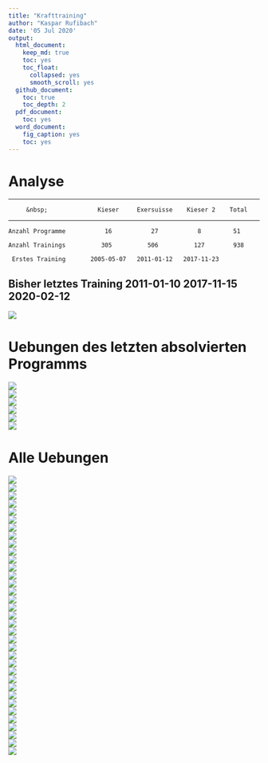 ```yaml
---
title: "Krafttraining"
author: "Kaspar Rufibach"
date: '05 Jul 2020'
output:
  html_document:
    keep_md: true
    toc: yes
    toc_float:
      collapsed: yes
      smooth_scroll: yes
  github_document: 
    toc: true
    toc_depth: 2
  pdf_document:
    toc: yes
  word_document:
    fig_caption: yes
    toc: yes
---
```





# Analyse


------------------------------------------------------------------------
         &nbsp;              Kieser     Exersuisse    Kieser 2    Total 
------------------------- ------------ ------------ ------------ -------
    Anzahl Programme           16           27           8         51   

    Anzahl Trainings          305          506          127        938  

     Erstes Training       2005-05-07   2011-01-12   2017-11-23         

 Bisher letztes Training   2011-01-10   2017-11-15   2020-02-12         
------------------------------------------------------------------------


<img src="02_krafttraining_files/figure-html/unnamed-chunk-2-1.png" style="display: block; margin: auto;" />

# Uebungen des letzten absolvierten Programms

<img src="02_krafttraining_files/figure-html/unnamed-chunk-3-1.png" style="display: block; margin: auto;" /><img src="02_krafttraining_files/figure-html/unnamed-chunk-3-2.png" style="display: block; margin: auto;" /><img src="02_krafttraining_files/figure-html/unnamed-chunk-3-3.png" style="display: block; margin: auto;" /><img src="02_krafttraining_files/figure-html/unnamed-chunk-3-4.png" style="display: block; margin: auto;" /><img src="02_krafttraining_files/figure-html/unnamed-chunk-3-5.png" style="display: block; margin: auto;" /><img src="02_krafttraining_files/figure-html/unnamed-chunk-3-6.png" style="display: block; margin: auto;" />

# Alle Uebungen

<img src="02_krafttraining_files/figure-html/unnamed-chunk-4-1.png" style="display: block; margin: auto;" /><img src="02_krafttraining_files/figure-html/unnamed-chunk-4-2.png" style="display: block; margin: auto;" /><img src="02_krafttraining_files/figure-html/unnamed-chunk-4-3.png" style="display: block; margin: auto;" /><img src="02_krafttraining_files/figure-html/unnamed-chunk-4-4.png" style="display: block; margin: auto;" /><img src="02_krafttraining_files/figure-html/unnamed-chunk-4-5.png" style="display: block; margin: auto;" /><img src="02_krafttraining_files/figure-html/unnamed-chunk-4-6.png" style="display: block; margin: auto;" /><img src="02_krafttraining_files/figure-html/unnamed-chunk-4-7.png" style="display: block; margin: auto;" /><img src="02_krafttraining_files/figure-html/unnamed-chunk-4-8.png" style="display: block; margin: auto;" /><img src="02_krafttraining_files/figure-html/unnamed-chunk-4-9.png" style="display: block; margin: auto;" /><img src="02_krafttraining_files/figure-html/unnamed-chunk-4-10.png" style="display: block; margin: auto;" /><img src="02_krafttraining_files/figure-html/unnamed-chunk-4-11.png" style="display: block; margin: auto;" /><img src="02_krafttraining_files/figure-html/unnamed-chunk-4-12.png" style="display: block; margin: auto;" /><img src="02_krafttraining_files/figure-html/unnamed-chunk-4-13.png" style="display: block; margin: auto;" /><img src="02_krafttraining_files/figure-html/unnamed-chunk-4-14.png" style="display: block; margin: auto;" /><img src="02_krafttraining_files/figure-html/unnamed-chunk-4-15.png" style="display: block; margin: auto;" /><img src="02_krafttraining_files/figure-html/unnamed-chunk-4-16.png" style="display: block; margin: auto;" /><img src="02_krafttraining_files/figure-html/unnamed-chunk-4-17.png" style="display: block; margin: auto;" /><img src="02_krafttraining_files/figure-html/unnamed-chunk-4-18.png" style="display: block; margin: auto;" /><img src="02_krafttraining_files/figure-html/unnamed-chunk-4-19.png" style="display: block; margin: auto;" /><img src="02_krafttraining_files/figure-html/unnamed-chunk-4-20.png" style="display: block; margin: auto;" /><img src="02_krafttraining_files/figure-html/unnamed-chunk-4-21.png" style="display: block; margin: auto;" /><img src="02_krafttraining_files/figure-html/unnamed-chunk-4-22.png" style="display: block; margin: auto;" /><img src="02_krafttraining_files/figure-html/unnamed-chunk-4-23.png" style="display: block; margin: auto;" /><img src="02_krafttraining_files/figure-html/unnamed-chunk-4-24.png" style="display: block; margin: auto;" /><img src="02_krafttraining_files/figure-html/unnamed-chunk-4-25.png" style="display: block; margin: auto;" /><img src="02_krafttraining_files/figure-html/unnamed-chunk-4-26.png" style="display: block; margin: auto;" /><img src="02_krafttraining_files/figure-html/unnamed-chunk-4-27.png" style="display: block; margin: auto;" /><img src="02_krafttraining_files/figure-html/unnamed-chunk-4-28.png" style="display: block; margin: auto;" /><img src="02_krafttraining_files/figure-html/unnamed-chunk-4-29.png" style="display: block; margin: auto;" /><img src="02_krafttraining_files/figure-html/unnamed-chunk-4-30.png" style="display: block; margin: auto;" /><img src="02_krafttraining_files/figure-html/unnamed-chunk-4-31.png" style="display: block; margin: auto;" /><img src="02_krafttraining_files/figure-html/unnamed-chunk-4-32.png" style="display: block; margin: auto;" /><img src="02_krafttraining_files/figure-html/unnamed-chunk-4-33.png" style="display: block; margin: auto;" /><img src="02_krafttraining_files/figure-html/unnamed-chunk-4-34.png" style="display: block; margin: auto;" /><img src="02_krafttraining_files/figure-html/unnamed-chunk-4-35.png" style="display: block; margin: auto;" />






